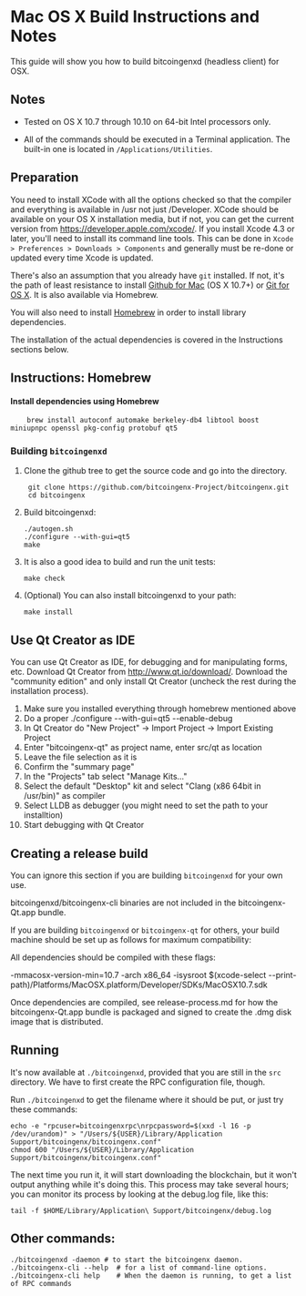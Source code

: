 Mac OS X Build Instructions and Notes
====================================
This guide will show you how to build bitcoingenxd (headless client) for OSX.

Notes
-----

* Tested on OS X 10.7 through 10.10 on 64-bit Intel processors only.

* All of the commands should be executed in a Terminal application. The
built-in one is located in `/Applications/Utilities`.

Preparation
-----------

You need to install XCode with all the options checked so that the compiler
and everything is available in /usr not just /Developer. XCode should be
available on your OS X installation media, but if not, you can get the
current version from https://developer.apple.com/xcode/. If you install
Xcode 4.3 or later, you'll need to install its command line tools. This can
be done in `Xcode > Preferences > Downloads > Components` and generally must
be re-done or updated every time Xcode is updated.

There's also an assumption that you already have `git` installed. If
not, it's the path of least resistance to install [Github for Mac](https://mac.github.com/)
(OS X 10.7+) or
[Git for OS X](https://code.google.com/p/git-osx-installer/). It is also
available via Homebrew.

You will also need to install [Homebrew](http://brew.sh) in order to install library
dependencies.

The installation of the actual dependencies is covered in the Instructions
sections below.

Instructions: Homebrew
----------------------

#### Install dependencies using Homebrew

        brew install autoconf automake berkeley-db4 libtool boost miniupnpc openssl pkg-config protobuf qt5

### Building `bitcoingenxd`

1. Clone the github tree to get the source code and go into the directory.

        git clone https://github.com/bitcoingenx-Project/bitcoingenx.git
        cd bitcoingenx

2.  Build bitcoingenxd:

        ./autogen.sh
        ./configure --with-gui=qt5
        make

3.  It is also a good idea to build and run the unit tests:

        make check

4.  (Optional) You can also install bitcoingenxd to your path:

        make install

Use Qt Creator as IDE
------------------------
You can use Qt Creator as IDE, for debugging and for manipulating forms, etc.
Download Qt Creator from http://www.qt.io/download/. Download the "community edition" and only install Qt Creator (uncheck the rest during the installation process).

1. Make sure you installed everything through homebrew mentioned above
2. Do a proper ./configure --with-gui=qt5 --enable-debug
3. In Qt Creator do "New Project" -> Import Project -> Import Existing Project
4. Enter "bitcoingenx-qt" as project name, enter src/qt as location
5. Leave the file selection as it is
6. Confirm the "summary page"
7. In the "Projects" tab select "Manage Kits..."
8. Select the default "Desktop" kit and select "Clang (x86 64bit in /usr/bin)" as compiler
9. Select LLDB as debugger (you might need to set the path to your installtion)
10. Start debugging with Qt Creator

Creating a release build
------------------------
You can ignore this section if you are building `bitcoingenxd` for your own use.

bitcoingenxd/bitcoingenx-cli binaries are not included in the bitcoingenx-Qt.app bundle.

If you are building `bitcoingenxd` or `bitcoingenx-qt` for others, your build machine should be set up
as follows for maximum compatibility:

All dependencies should be compiled with these flags:

 -mmacosx-version-min=10.7
 -arch x86_64
 -isysroot $(xcode-select --print-path)/Platforms/MacOSX.platform/Developer/SDKs/MacOSX10.7.sdk

Once dependencies are compiled, see release-process.md for how the bitcoingenx-Qt.app
bundle is packaged and signed to create the .dmg disk image that is distributed.

Running
-------

It's now available at `./bitcoingenxd`, provided that you are still in the `src`
directory. We have to first create the RPC configuration file, though.

Run `./bitcoingenxd` to get the filename where it should be put, or just try these
commands:

    echo -e "rpcuser=bitcoingenxrpc\nrpcpassword=$(xxd -l 16 -p /dev/urandom)" > "/Users/${USER}/Library/Application Support/bitcoingenx/bitcoingenx.conf"
    chmod 600 "/Users/${USER}/Library/Application Support/bitcoingenx/bitcoingenx.conf"

The next time you run it, it will start downloading the blockchain, but it won't
output anything while it's doing this. This process may take several hours;
you can monitor its process by looking at the debug.log file, like this:

    tail -f $HOME/Library/Application\ Support/bitcoingenx/debug.log

Other commands:
-------

    ./bitcoingenxd -daemon # to start the bitcoingenx daemon.
    ./bitcoingenx-cli --help  # for a list of command-line options.
    ./bitcoingenx-cli help    # When the daemon is running, to get a list of RPC commands
